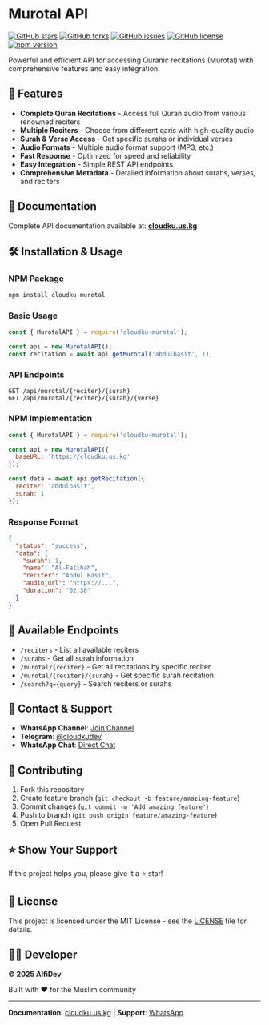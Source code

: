 # Murotal API

[![GitHub stars](https://img.shields.io/github/stars/cloudkuimages/cloudku-murotal-api?style=social)](https://github.com/cloudkuimages/murotal-api/stargazers)
[![GitHub forks](https://img.shields.io/github/forks/cloudkuimages/cloudku-murotal-api?style=social)](https://github.com/cloudkuimages/murotal-api/network/members)
[![GitHub issues](https://img.shields.io/github/issues/cloudkuimages/murotal-api)](https://github.com/cloudkuimages/cloudku-murotal-api/issues)
[![GitHub license](https://img.shields.io/github/license/cloudkuimages/cloudku-murotal-api)](https://github.com/cloudkuimages/cloudku-murotal-api/blob/main/LICENSE)
[![npm version](https://img.shields.io/npm/v/cloudku-murotal)](https://www.npmjs.com/package/cloudku-murotal)

Powerful and efficient API for accessing Quranic recitations (Murotal) with comprehensive features and easy integration.

## 🚀 Features

- **Complete Quran Recitations** - Access full Quran audio from various renowned reciters
- **Multiple Reciters** - Choose from different qaris with high-quality audio
- **Surah & Verse Access** - Get specific surahs or individual verses
- **Audio Formats** - Multiple audio format support (MP3, etc.)
- **Fast Response** - Optimized for speed and reliability
- **Easy Integration** - Simple REST API endpoints
- **Comprehensive Metadata** - Detailed information about surahs, verses, and reciters

## 📖 Documentation

Complete API documentation available at: **[cloudku.us.kg](https://cloudku.us.kg)**

## 🛠️ Installation & Usage

### NPM Package
```bash
npm install cloudku-murotal
```

### Basic Usage
```javascript
const { MurotalAPI } = require('cloudku-murotal');

const api = new MurotalAPI();
const recitation = await api.getMurotal('abdulbasit', 1);
```

### API Endpoints
```
GET /api/murotal/{reciter}/{surah}
GET /api/murotal/{reciter}/{surah}/{verse}
```

### NPM Implementation
```javascript
const { MurotalAPI } = require('cloudku-murotal');

const api = new MurotalAPI({
  baseURL: 'https://cloudku.us.kg'
});

const data = await api.getRecitation({
  reciter: 'abdulbasit',
  surah: 1
});
```

### Response Format
```json
{
  "status": "success",
  "data": {
    "surah": 1,
    "name": "Al-Fatihah",
    "reciter": "Abdul Basit",
    "audio_url": "https://...",
    "duration": "02:30"
  }
}
```

## 🔗 Available Endpoints

- `/reciters` - List all available reciters
- `/surahs` - Get all surah information
- `/murotal/{reciter}` - Get all recitations by specific reciter
- `/murotal/{reciter}/{surah}` - Get specific surah recitation
- `/search?q={query}` - Search reciters or surahs

## 📱 Contact & Support

- **WhatsApp Channel**: [Join Channel](https://whatsapp.com/channel/0029VasizxI47XeE2iiave0u)
- **Telegram**: [@cloudkudev](https://t.me/cloudkudev)
- **WhatsApp Chat**: [Direct Chat](https://wa.me/6287831816747)

## 🤝 Contributing

1. Fork this repository
2. Create feature branch (`git checkout -b feature/amazing-feature`)
3. Commit changes (`git commit -m 'Add amazing feature'`)
4. Push to branch (`git push origin feature/amazing-feature`)
5. Open Pull Request

## ⭐ Show Your Support

If this project helps you, please give it a ⭐ star!

## 📄 License

This project is licensed under the MIT License - see the [LICENSE](LICENSE) file for details.

## 👨‍💻 Developer

**© 2025 AlfiDev**

Built with ❤️ for the Muslim community

---

**Documentation**: [cloudku.us.kg](https://cloudku.us.kg) | **Support**: [WhatsApp](https://wa.me/6287831816747)
